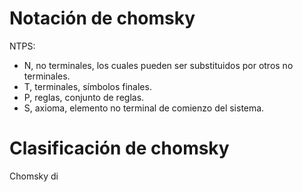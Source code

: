 # Notación de chomsky
NTPS:
- N, no terminales, los cuales pueden ser substituidos por otros no terminales.
- T, terminales, símbolos finales.
- P, reglas, conjunto de reglas.
- S, axioma, elemento no terminal de comienzo del sistema.

# Clasificación de chomsky
Chomsky di